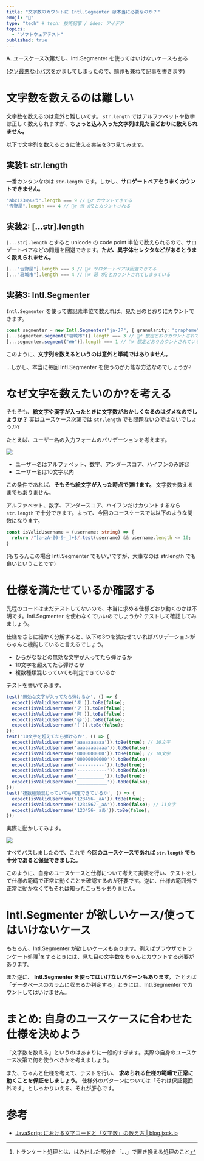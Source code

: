 ```yaml
---
title: "文字数のカウントに Intl.Segmenter は本当に必要なのか？"
emoji: "🧶"
type: "tech" # tech: 技術記事 / idea: アイデア
topics:
  - "ソフトウェアテスト"
published: true
---
```


A. ユースケース次第だし、Intl.Segmenter を使ってはいけないケースもある

([クソ最悪な小バズ](https://x.com/le_panda_noir/status/1776241771766526372?s=46)をかましてしまったので、贖罪も兼ねて記事を書きます)

# 文字数を数えるのは難しい
文字数を数えるのは意外と難しいです。 `str.length` ではアルファベットや数字は正しく数えられますが、**ちょっと込み入った文字列は見た目どおりに数えられません。**

以下で文字列を数えるときに使える実装を3つ見てみます。

## 実装1: str.length
一番カンタンなのは `str.length` です。しかし、**サロゲートペアをうまくカウントできません。**

```ts
"abc123あいう".length === 9 // 🙆‍♂ カウントできてる
"𠮷野屋".length === 4 // 🙅‍♂ 𠮷 が2とカウントされる
```

## 実装2: [...str].length

`[...str].length` とすると unicode の code point 単位で数えられるので、サロゲートペアなどの問題を回避できます。**ただ、異字体セレクタなどがあるとうまく数えられません。**

```ts
[..."𠮷野屋"].length === 3 // 🙆‍♂ サロゲートペアは回避できてる
[..."葛󠄀城市"].length === 4 // 🙅‍♂ 葛󠄀 が2とカウントされてしまっている
```

## 実装3: Intl.Segmenter
`Intl.Segmenter` を使って書記素単位で数えれば、見た目のとおりにカウントできます。

```ts
const segmenter = new Intl.Segmenter("ja-JP", { granularity: "grapheme" })
[...segmenter.segment("葛󠄀城市")].length === 3 // 🙆‍♂ 想定どおりカウントされている
[...segmenter.segment("👪")].length === 1 // 🙆‍♂ 想定どおりカウントされている
```

このように、**文字列を数えるというのは意外と単純ではありません。**

...しかし、本当に毎回 Intl.Segmenter を使うのが万能な方法なのでしょうか?

# なぜ文字を数えたいのか?を考える

そもそも、**絵文字や漢字が入ったときに文字数がおかしくなるのはダメなのでしょうか？** 実はユースケース次第では `str.length` でも問題ないのではないでしょうか?

たとえば、ユーザー名の入力フォームのバリデーションを考えます。

![](https://storage.googleapis.com/zenn-user-upload/a36c04de5a0c-20240406.png)

- ユーザー名はアルファベット、数字、アンダースコア、ハイフンのみ許容
- ユーザー名は10文字以内

この条件であれば、**そもそも絵文字が入った時点で弾けます。** 文字数を数えるまでもありません。

アルファベット、数字、アンダースコア、ハイフンだけカウントするなら `str.length` で十分できます。よって、今回のユースケースでは以下のような関数になります。

```ts
const isValidUsername = (username: string) => {
  return /^[a-zA-Z0-9-_]+$/.test(username) && username.length <= 10;
}
```

(もちろんこの場合 Intl.Segmenter でもいいですが、大事なのは str.length でも良いということです)

# 仕様を満たせているか確認する

先程のコードはまだテストしてないので、本当に求める仕様どおり動くのかは不明です。Intl.Segmenter を使わなくていいのでしょうか? テストして確認してみましょう。

仕様をさらに細かく分解すると、以下の3つを満たせていればバリデーションがちゃんと機能していると言えるでしょう。

- ひらがななどの無効な文字が入ってたら弾けるか
- 10文字を超えてたら弾けるか
- 複数種類混じっていても判定できているか

テストを書いてみます。

```ts
test('無効な文字が入ってたら弾けるか', () => {
  expect(isValidUsername('あ')).toBe(false);
  expect(isValidUsername('ア')).toBe(false);
  expect(isValidUsername('阿')).toBe(false);
  expect(isValidUsername('😃')).toBe(false);
  expect(isValidUsername('[')).toBe(false);
});
test('10文字を超えてたら弾けるか', () => {
  expect(isValidUsername('aaaaaaaaaa')).toBe(true); // 10文字
  expect(isValidUsername('aaaaaaaaaaa')).toBe(false);
  expect(isValidUsername('0000000000')).toBe(true); // 10文字
  expect(isValidUsername('00000000000')).toBe(false);
  expect(isValidUsername('----------')).toBe(true);
  expect(isValidUsername('-----------')).toBe(false);
  expect(isValidUsername('__________')).toBe(true);
  expect(isValidUsername('___________')).toBe(false);
});
test('複数種類混じっていても判定できているか', () => {
  expect(isValidUsername('123456-_aA')).toBe(true);
  expect(isValidUsername('1234567-_aA')).toBe(false); // 11文字
  expect(isValidUsername('123456-_aあ')).toBe(false);
});
```

実際に動かしてみます。

![](https://storage.googleapis.com/zenn-user-upload/28291ab5b377-20240406.png)

すべてパスしましたので、これで **今回のユースケースであれば `str.length` でも十分であると保証できました。**

このように、自身のユースケースと仕様について考えて実装を行い、テストをして仕様の範疇で正常に動くことを確認するのが肝要です。逆に、仕様の範囲外で正常に動かなくてもそれは知ったこっちゃありません。

# Intl.Segmenter が欲しいケース/使ってはいけないケース

もちろん、Intl.Segmenter が欲しいケースもあります。例えばブラウザでトランケート処理[^1]をするときには、見た目の文字数をちゃんとカウントする必要があります。

また逆に、 **Intl.Segmenter を使ってはいけないパターンもあります。** たとえば「データベースのカラムに収まるか判定する」ときには、Intl.Segmenter でカウントしてはいけません。

# まとめ: 自身のユースケースに合わせた仕様を決めよう

「文字数を数える」というのはあまりに一般的すぎます。実際の自身のユースケース次第で何を使うべきかを考えましょう。

また、ちゃんと仕様を考えて、テストを行い、 **求められる仕様の範疇で正常に動くことを保証をしましょう。** 仕様外のパターンについては「それは保証範囲外です」としっかりいえる、それが肝心です。


# 参考

- [JavaScript における文字コードと「文字数」の数え方 | blog.jxck.io](https://blog.jxck.io/entries/2017-03-02/unicode-in-javascript.html)

[^1]: トランケート処理とは、はみ出した部分を「...」で置き換える処理のこと
